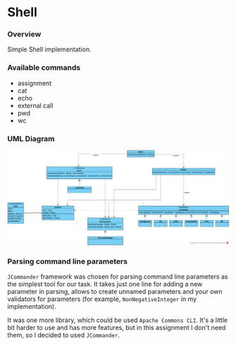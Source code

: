 # Shell

### Overview

Simple Shell implementation.

### Available commands
* assignment
* cat
* echo
* external call
* pwd
* wc

### UML Diagram

![UML](https://github.com/Nikitosh/SPbAU-Software-Design-Course-5th-Term/blob/01-CLI/UML/Shell.png)

### Parsing command line parameters

```JCommander``` framework was chosen for parsing command line parameters as the simplest tool for our task.
It takes just one line for adding a new parameter in parsing, 
allows to create unnamed parameters and your own validators for parameters (for example, ```NonNegativeInteger``` in my implementation).

It was one more library, which could be used ```Apache Commons CLI```. 
It's a little bit harder to use and has more features, but in this assignment I don't need them, so I decided to used ```JCommander```.